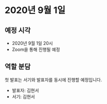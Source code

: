 # 2020년 9월 1일

## 예정 시각

- 2020년 9월 1일 20시
- Zoom을 통해 진행될 예정

## 역할 분담

첫 발표는 서기와 발표자를 동시에 진행할 예정입니다.

- 발표자: 김현서
- 서기: 김현서
